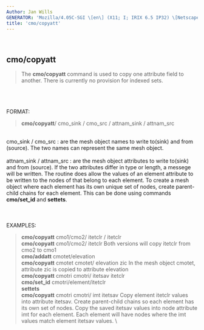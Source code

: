 ```yaml
---
Author: Jan Wills
GENERATOR: 'Mozilla/4.05C-SGI \[en\] (X11; I; IRIX 6.5 IP32) \[Netscape\]'
title: 'cmo/copyatt'
---
```


 

cmo/copyatt
-----------

> The **cmo/copyatt** command is used to copy one attribute field to
> another. There is currently no provision for indexed sets.

\
\
\
FORMAT:

> **cmo/copyatt**/ cmo\_sink / cmo\_src / attnam\_sink / attnam\_src

\
cmo\_sink / cmo\_src : are the mesh object names to write to(sink) and
from (source). The two names can represent the same mesh object.\
\
attnam\_sink / attnam\_src : are the mesh object attributes to write
to(sink) and from (source). If the two attributes differ in type or
length, a messege will be written. The routine does allow the values of
an element attribute to be written to the nodes of that belong to each
element. To create a mesh object where each element has its own unique
set of nodes, create parent-child chains for each element. This can be
done using commands **cmo/set\_id** and **settets**.\
\
\
\
EXAMPLES:

> **cmo/copyatt** cmo1/cmo2/ itetclr / itetclr\
> **cmo/copyatt** cmo1/cmo2/ itetclr
> Both versions will copy itetclr from cmo2 to cmo1
> \
> **cmo/addatt** cmotet/elevation\
> **cmo/copyatt** cmotet cmotet/ elevation zic
> In the mesh object cmotet, attribute zic is copied to attribute
> elevation
> \
> **cmo/copyatt** cmotri cmotri/ itetsav itetclr\
> **cmo/set\_id** cmotri/element/itetclr\
> **settets**\
> **cmo/copyatt** cmotri cmotri/ imt itetsav
> Copy element itetclr values into attribute itetsav. Create
> parent-child chains so each element has its own set of nodes. Copy the
> saved itetsav values into node attribute imt for each element. Each
> element will have nodes where the imt values match element itetsav
> values.
> \
